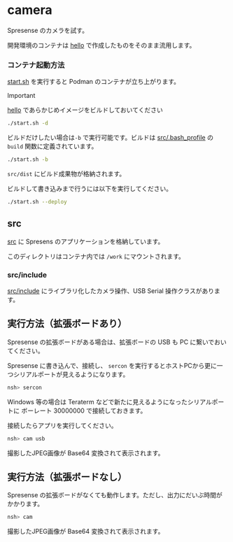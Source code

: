 # camera

Spresense のカメラを試す。

開発環境のコンテナは [hello](../hello/) で作成したものをそのまま流用します。

### コンテナ起動方法

[start.sh](./start.sh) を実行すると Podman のコンテナが立ち上がります。

> [!IMPORTANT]
> [hello](../hello/) であらかじめイメージをビルドしておいてください

```sh
./start.sh -d
```

ビルドだけしたい場合は`-b` で実行可能です。ビルドは [src/.bash_profile](./src/.bash_profile) の `build` 関数に定義されています。

```sh
./start.sh -b
```

`src/dist` にビルド成果物が格納されます。

ビルドして書き込みまで行うには以下を実行してください。

```sh
./start.sh --deploy
```

## src

[src](./src) に Spresens のアプリケーションを格納しています。

このディレクトリはコンテナ内では `/work` にマウントされます。


### src/include

[src/include](./src/include/) にライブラリ化したカメラ操作、USB Serial 操作クラスがあります。

## 実行方法（拡張ボードあり）

Spresense の拡張ボードがある場合は、拡張ボードの USB も PC に繋いでおいてください。

Spresense に書き込んで、接続し、 `sercon` を実行するとホストPCから更に一つシリアルポートが見えるようになります。

```sh
nsh> sercon
```

Windows 等の場合は Teraterm などで新たに見えるようになったシリアルポートに ボーレート 30000000 で接続しておきます。

接続したらアプリを実行してください。

```sh
nsh> cam usb
```

撮影したJPEG画像が Base64 変換されて表示されます。

## 実行方法（拡張ボードなし）

Spresense の拡張ボードがなくても動作します。ただし、出力にだいぶ時間がかかります。

```sh
nsh> cam
```

撮影したJPEG画像が Base64 変換されて表示されます。
